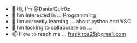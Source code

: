 - 👋 Hi, I’m @DanielQuir0z
- 👀 I’m interested in ... Programming
- 🌱 I’m currently learning ... about python and VSC
- 💞️ I’m looking to collaborate on ... 
- 📫 How to reach me ... frankiroz25@gmail.com

<!---
DanielQuir0z/DanielQuir0z is a ✨ special ✨ repository because its `README.md` (this file) appears on your GitHub profile.
You can click the Preview link to take a look at your changes.
--->
